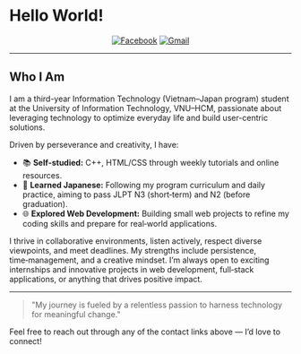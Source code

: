 # Hello World!

<p align="center">
  <p align="center">
  <a href="https://www.facebook.com/nhuphuong.tran.04/"><img src="https://img.shields.io/badge/Facebook-TrầnThịNhưPhương-1877F2?logo=facebook" alt="Facebook" /></a>
  <a href="mailto:nhuphuongtran04@gmail.com"><img src="https://img.shields.io/badge/Gmail-nhuphuongtran04@gmail.com-D14836?logo=gmail" alt="Gmail" /></a>
</p>

</p>

---

## Who I Am

I am a third-year Information Technology (Vietnam–Japan program) student at the University of Information Technology, VNU–HCM, passionate about leveraging technology to optimize everyday life and build user-centric solutions.

Driven by perseverance and creativity, I have:

- 📚 **Self‑studied:** C++, HTML/CSS through weekly tutorials and online resources.
- 🗾 **Learned Japanese:** Following my program curriculum and daily practice, aiming to pass JLPT N3 (short‑term) and N2 (before graduation).
- 🌐 **Explored Web Development:** Building small web projects to refine my coding skills and prepare for real‑world applications.

I thrive in collaborative environments, listen actively, respect diverse viewpoints, and meet deadlines. My strengths include persistence, time‑management, and a creative mindset. I’m always open to exciting internships and innovative projects in web development, full‑stack applications, or anything that drives positive impact.

---

> "My journey is fueled by a relentless passion to harness technology for meaningful change."

Feel free to reach out through any of the contact links above — I’d love to connect!


